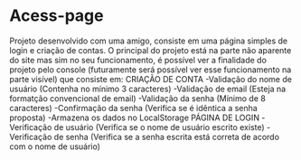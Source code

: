 # Acess-page
 Projeto desenvolvido com uma amigo, consiste em uma página simples de login e criação de contas.
 O principal do projeto está na parte não aparente do site mas sim no seu funcionamento, é possível ver a finalidade do projeto pelo console (futuramente será possível ver esse funcionamento na parte visível) que consiste em:
 CRIAÇÃO DE CONTA
 -Validação do nome de usuário (Contenha no mínimo 3 caracteres)
 -Validação de email (Esteja na formatção convencional de email)
 -Validação da senha (Mínimo de 8 caracteres)
 -Confirmação da senha (Verifica se é idêntica a senha proposta)
 -Armazena os dados no LocalStorage
 PÁGINA DE LOGIN
 -Verificação de usuário (Verifica se o nome de usuário escrito existe)
 -Verificação de senha (Verifica se a senha escrita está correta de acordo com o nome de usuário)
